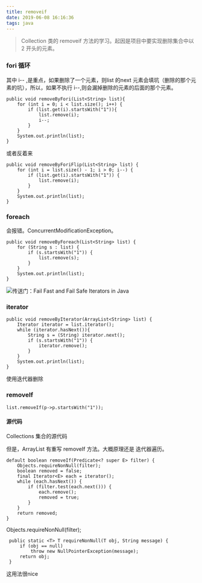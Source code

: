 ```yaml
---
title: removeif
date: 2019-06-08 16:16:36
tags: java
---
```



> Collection 类的 removeif 方法的学习。起因是项目中要实现删除集合中以 2 开头的元素。


### fori 循环

其中 i-- ,是重点，如果删除了一个元素，则list 的next 元素会填坑（删除的那个元素的坑），所以，如果不执行 i--,则会漏掉删除的元素的后面的那个元素。

```
public void removeByFori(List<String> list){
    for (int i = 0; i < list.size(); i++) {
        if (list.get(i).startsWith("1")){
            list.remove(i);
            i--;
        }
    }
    System.out.println(list);
}
```

或者反着来

```
public void removeByForiFlip(List<String> list) {
    for (int i = list.size() - 1; i > 0; i--) {
        if (list.get(i).startsWith("1")) {
            list.remove(i);
        }
    }
    System.out.println(list);
}
```

<!--more-->

### foreach


会报错。ConcurrentModificationException。

```
public void removeByForeach(List<String> list) {
    for (String s : list) {
        if (s.startsWith("1")) {
            list.remove(s);
        }
    }
    System.out.println(list);
}
```

![传送门：Fail Fast and Fail Safe Iterators in Java
](https://www.geeksforgeeks.org/fail-fast-fail-safe-iterators-java/)

### iterator

```
public void removeByIterator(ArrayList<String> list) {
    Iterator iterator = list.iterator();
    while (iterator.hasNext()){
        String s = (String) iterator.next();
        if (s.startsWith("1")) {
            iterator.remove();
        }
    }
    System.out.println(list);
}
```

使用迭代器删除

### removeIf

```
list.removeIf(p->p.startsWith("1"));
```

#### 源代码

Collections 集合的源代码


但是，ArrayList 有重写 removeIf 方法。大概原理还是 迭代器遍历。

``` 
default boolean removeIf(Predicate<? super E> filter) {
    Objects.requireNonNull(filter);
    boolean removed = false;
    final Iterator<E> each = iterator();
    while (each.hasNext()) {
        if (filter.test(each.next())) {
            each.remove();
            removed = true;
        }
    }
    return removed;
}
```

Objects.requireNonNull(filter);

```
 public static <T> T requireNonNull(T obj, String message) {
     if (obj == null)
         throw new NullPointerException(message);
     return obj;
 }
```

这用法很nice
